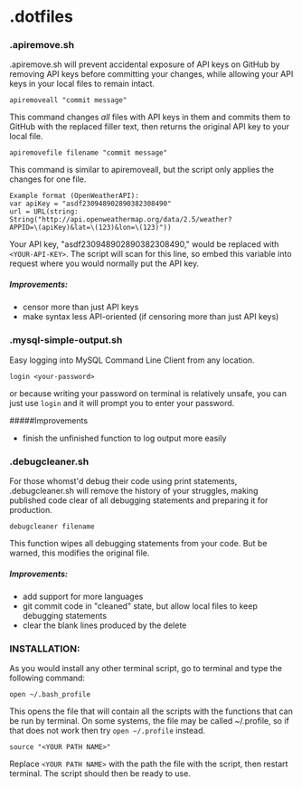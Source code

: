 # .dotfiles

### .apiremove.sh
.apiremove.sh will prevent accidental exposure of API keys on GitHub by removing API keys before committing your changes, while allowing your API keys in your local files to remain intact.

    apiremoveall "commit message"

This command changes *all* files with API keys in them and commits them to GitHub with the replaced <YOUR-API-KEY> filler text, then returns the original API key to your local file. 


    apiremovefile filename "commit message"

This command is similar to apiremoveall, but the script only applies the changes for one file. 

    Example format (OpenWeatherAPI): 
    var apiKey = "asdf230948902890382308490" 
    url = URL(string: String("http://api.openweathermap.org/data/2.5/weather?
    APPID=\(apiKey)&lat=\(123)&lon=\(123)"))

Your API key, "asdf230948902890382308490," would be replaced with `<YOUR-API-KEY>`. The script will scan for this line, so embed this variable into request where you would normally put the API key. 

##### Improvements:
* censor more than just API keys
* make syntax less API-oriented (if censoring more than just API keys)


### .mysql-simple-output.sh

Easy logging into MySQL Command Line Client from any location. 

    login <your-password>

or because writing your password on terminal is relatively unsafe, you can just use ```login``` and it will prompt you to enter your password. 

#####Improvements
* finish the unfinished function to log output more easily

### .debugcleaner.sh
For those whomst'd debug their code using print statements, .debugcleaner.sh will remove the history of your struggles, making published code clear of all debugging statements and preparing it for production. 


    debugcleaner filename

This function wipes all debugging statements from your code. But be warned, this modifies the original file.

##### Improvements:
* add support for more languages
* git commit code in "cleaned" state, but allow local files to keep debugging statements
* clear the blank lines produced by the delete


### INSTALLATION: 

As you would install any other terminal script, go to terminal and type the following command: 

    open ~/.bash_profile


This opens the file that will contain all the scripts with the functions that can be run by terminal. On some systems, the file may be called ~/.profile, so if that does not work then try ```open ~/.profile``` instead. 
```
source "<YOUR PATH NAME>"
```
Replace ```<YOUR PATH NAME>``` with the path the file with the script, then restart terminal. The script should then be ready to use.
